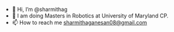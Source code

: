 - 👋 Hi, I’m @sharmithag
- 👀 I am doing Masters in Robotics at University of Maryland CP.
- 📫 How to reach me sharmithaganesan08@gmail.com
